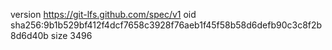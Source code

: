 version https://git-lfs.github.com/spec/v1
oid sha256:9b1b529bf412f4dcf7658c3928f76aeb1f45f58b58d6defb90c3c8f2b8d6d40b
size 3496
